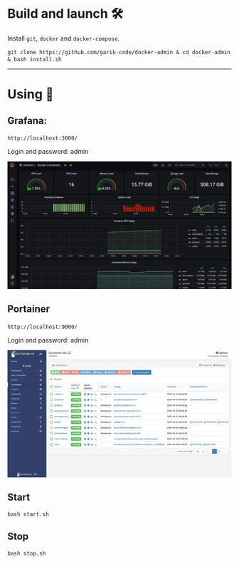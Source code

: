 # Build and launch 🛠

Install `git`, `docker` and `docker-compose`.

```
git clone https://github.com/garik-code/docker-admin & cd docker-admin & bash install.sh
```

---

# Using 👏


## Grafana: 

`http://localhost:3000/`

Login and password: admin

![alt text](grafana.jpeg "Grafana")


## Portainer 

`http://localhost:9000/`

Login and password: admin

![alt text](portainer.jpeg "Portainer")


## Start

```
bash start.sh
```


## Stop

```
bash stop.sh
```
